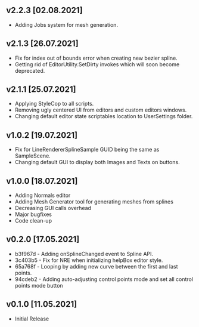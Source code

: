 ## v2.2.3 [02.08.2021]
- Adding Jobs system for mesh generation.

## v2.1.3 [26.07.2021]
- Fix for index out of bounds error when creating new bezier spline.
- Getting rid of EditorUtility.SetDirty invokes which will soon become deprecated.

## v2.1.1 [25.07.2021]
- Applying StyleCop to all scripts.
- Removing ugly centered UI from editors and custom editors windows.
- Changing default editor state scriptables location to UserSettings folder.

## v1.0.2 [19.07.2021]
- Fix for LineRendererSplineSample GUID being the same as SampleScene.
- Changing default GUI to display both Images and Texts on buttons.

## v1.0.0 [18.07.2021]
- Adding Normals editor
- Adding Mesh Generator tool for generating meshes from splines
- Decreasing GUI calls overhead
- Major bugfixes
- Code clean-up


## v0.2.0 [17.05.2021]
- b3f967d - Adding onSplineChanged event to Spline API.
- 3c403b5 - Fix for NRE when initializing helpBox editor style.
- 65a768f - Looping by adding new curve between the first and last points.
- 94cdeb2 - Adding auto-adjusting control points mode and set all control points mode button

## v0.1.0 [11.05.2021]
- Initial Release
